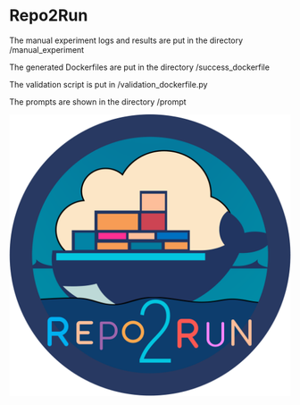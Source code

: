 # Repo2Run
The manual experiment logs and results are put in the directory /manual_experiment

The generated Dockerfiles are put in the directory /success_dockerfile

The validation script is put in /validation_dockerfile.py

The prompts are shown in the directory /prompt

![Logo](./Repo2Run_Logo.png)

